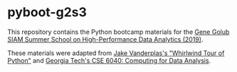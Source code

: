 # pyboot-g2s3

This repository contains the Python bootcamp materials for the [Gene Golub SIAM Summer School on High-Performance Data Analytics (2019)](https://project.inria.fr/siamsummerschool/).

These materials were adapted from [Jake Vanderplas's "Whirlwind Tour of Python"](https://jakevdp.github.io/WhirlwindTourOfPython/) and [Georgia Tech's CSE 6040: Computing for Data Analysis](https://cse6040.gatech.edu).
